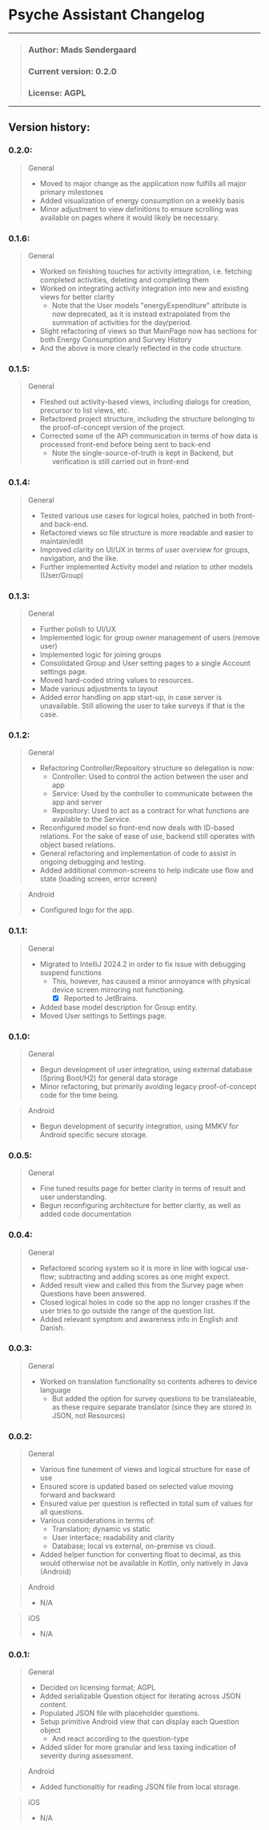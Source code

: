 # Psyche Assistant Changelog
- - -

> ### Author: Mads Søndergaard 
> ### Current version: 0.2.0
> ### License: AGPL
- - -

## Version history:
### 0.2.0:
> General
> - Moved to major change as the application now fulfills all major primary milestones
> - Added visualization of energy consumption on a weekly basis
> - Minor adjustment to view definitions to ensure scrolling was available on pages where it would likely be necessary.

### 0.1.6:
> General
> - Worked on finishing touches for activity integration, i.e. fetching completed activities, deleting and completing them
> - Worked on integrating activity integration into new and existing views for better clarity
>   - Note that the User models "energyExpenditure" attribute is now deprecated, as it is instead extrapolated
>     from the summation of activities for the day/period.
> - Slight refactoring of views so that MainPage now has sections for both Energy Consumption and Survey History
> - And the above is more clearly reflected in the code structure.

### 0.1.5:
> General
> - Fleshed out activity-based views, including dialogs for creation, precursor to list views, etc.
> - Refactored project structure, including the structure belonging to the proof-of-concept version of the project.
> - Corrected some of the API communication in terms of how data is processed front-end before being sent to back-end
>   - Note the single-source-of-truth is kept in Backend, but verification is still carried out in front-end


### 0.1.4:
> General
> - Tested various use cases for logical holes, patched in both front- and back-end.
> - Refactored views so file structure is more readable and easier to maintain/edit
> - Improved clarity on UI/UX in terms of user overview for groups, navigation, and the like.
> - Further implemented Activity model and relation to other models (User/Group)

### 0.1.3:
> General
> - Further polish to UI/UX
> - Implemented logic for group owner management of users (remove user)
> - Implemented logic for joining groups
> - Consolidated Group and User setting pages to a single Account settings page.
> - Moved hard-coded string values to resources.
> - Made various adjustments to layout
> - Added error handling on app start-up, in case server is unavailable. Still allowing the user to take surveys if that is the case.

### 0.1.2:
> General
> - Refactoring Controller/Repository structure so delegation is now:
>   - Controller: Used to control the action between the user and app
>   - Service: Used by the controller to communicate between the app and server
>   - Repository: Used to act as a contract for what functions are available to the Service.
> - Reconfigured model so front-end now deals with ID-based relations. For the sake of ease of use, backend still operates with object based relations.
> - General refactoring and implementation of code to assist in ongoing debugging and testing.
> - Added additional common-screens to help indicate use flow and state (loading screen, error screen)

> Android
> - Configured logo for the app. 

### 0.1.1:
> General
> - Migrated to IntelliJ 2024.2 in order to fix issue with debugging suspend functions
>   - This, however, has caused a minor annoyance with physical device screen mirroring not functioning. 
>     - [X] Reported to JetBrains.
> - Added base model description for Group entity.
> - Moved User settings to Settings page.

### 0.1.0:
> General
> - Begun development of user integration, using external database (Spring Boot/H2) for general data storage
> - Minor refactoring, but primarily avoiding legacy proof-of-concept code for the time being.

> Android
> - Begun development of security integration, using MMKV for Android specific secure storage.

### 0.0.5:
> General
> - Fine tuned results page for better clarity in terms of result and user understanding.
> - Begun reconfiguring architecture for better clarity, as well as added code documentation

### 0.0.4:
> General
> - Refactored scoring system so it is more in line with logical use-flow; subtracting and adding scores as one might expect.
> - Added result view and called this from the Survey page when Questions have been answered.
> - Closed logical holes in code so the app no longer crashes if the user tries to go outside the range of the question list.
> - Added relevant symptom and awareness info in English and Danish.

### 0.0.3:
> General
> - Worked on translation functionality so contents adheres to device language
>   - But added the option for survey questions to be translateable, as these require separate translator (since they are stored in JSON, not Resources)

### 0.0.2:
> General
> - Various fine tunement of views and logical structure for ease of use
> - Ensured score is updated based on selected value moving forward and backward
> - Ensured value per question is reflected in total sum of values for all questions.
> - Various considerations in terms of:
>   - Translation; dynamic vs static
>   - User interface; readability and clarity
>   - Database; local vs external, on-premise vs cloud.
> - Added helper function for converting float to decimal, as this would otherwise not be available in Kotlin, only natively in Java (Android)

> Android
> - N/A

> iOS
> - N/A


### 0.0.1:
> General
> - Decided on licensing format; AGPL 
> - Added serializable Question object for iterating across JSON content.
> - Populated JSON file with placeholder questions.
> - Setup primitive Android view that can display each Question object
>   - And react according to the question-type
> - Added slider for more granular and less taxing indication of severity during assessment.


> Android
> - Added functionaltiy for reading JSON file from local storage.

> iOS
> - N/A